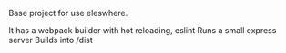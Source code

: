 Base project for use eleswhere.

It has a webpack builder with hot reloading, eslint
Runs a small express server
Builds into /dist
